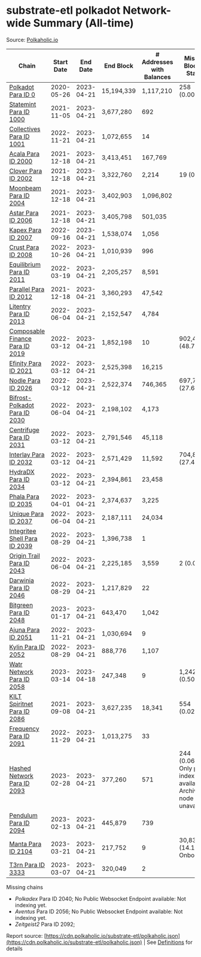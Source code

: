 # substrate-etl polkadot Network-wide Summary (All-time)

Source: [Polkaholic.io](https://polkaholic.io)


| Chain            | Start Date | End Date | End Block | # Addresses with Balances | Missing Blocks / Status |
| ---------------- | ---------- | ---------| --------- | ------------------------- | ----------------------- |
| [Polkadot Para ID 0](/polkadot/0-polkadot) | 2020-05-26 | 2023-04-21 | 15,194,339 |  1,117,210 | 258 (0.00%)  |
| [Statemint Para ID 1000](/polkadot/1000-statemint) | 2021-11-05 | 2023-04-21 | 3,677,280 |  692 |    |
| [Collectives Para ID 1001](/polkadot/1001-collectives) | 2022-11-21 | 2023-04-21 | 1,072,655 |  14 |    |
| [Acala Para ID 2000](/polkadot/2000-acala) | 2021-12-18 | 2023-04-21 | 3,413,451 |  167,769 |    |
| [Clover Para ID 2002](/polkadot/2002-clover) | 2021-12-18 | 2023-04-21 | 3,322,760 |  2,214 | 19 (0.00%)  |
| [Moonbeam Para ID 2004](/polkadot/2004-moonbeam) | 2021-12-18 | 2023-04-21 | 3,402,903 |  1,096,802 |    |
| [Astar Para ID 2006](/polkadot/2006-astar) | 2021-12-18 | 2023-04-21 | 3,405,798 |  501,035 |    |
| [Kapex Para ID 2007](/polkadot/2007-kapex) | 2022-09-16 | 2023-04-21 | 1,538,074 |  1,056 |    |
| [Crust Para ID 2008](/polkadot/2008-crust) | 2022-10-26 | 2023-04-21 | 1,010,939 |  996 |    |
| [Equilibrium Para ID 2011](/polkadot/2011-equilibrium) | 2022-03-19 | 2023-04-21 | 2,205,257 |  8,591 |    |
| [Parallel Para ID 2012](/polkadot/2012-parallel) | 2021-12-18 | 2023-04-21 | 3,360,293 |  47,542 |    |
| [Litentry Para ID 2013](/polkadot/2013-litentry) | 2022-06-04 | 2023-04-21 | 2,152,547 |  4,784 |    |
| [Composable Finance Para ID 2019](/polkadot/2019-composable) | 2022-03-12 | 2023-04-21 | 1,852,198 |  10 | 902,461 (48.72%)  |
| [Efinity Para ID 2021](/polkadot/2021-efinity) | 2022-03-12 | 2023-04-21 | 2,525,398 |  16,215 |    |
| [Nodle Para ID 2026](/polkadot/2026-nodle) | 2022-03-12 | 2023-04-21 | 2,522,374 |  746,365 | 697,719 (27.66%)  |
| [Bifrost-Polkadot Para ID 2030](/polkadot/2030-bifrost-dot) | 2022-06-04 | 2023-04-21 | 2,198,102 |  4,173 |    |
| [Centrifuge Para ID 2031](/polkadot/2031-centrifuge) | 2022-03-12 | 2023-04-21 | 2,791,546 |  45,118 |    |
| [Interlay Para ID 2032](/polkadot/2032-interlay) | 2022-03-12 | 2023-04-21 | 2,571,429 |  11,592 | 704,852 (27.41%)  |
| [HydraDX Para ID 2034](/polkadot/2034-hydradx) | 2022-03-12 | 2023-04-21 | 2,394,861 |  23,458 |    |
| [Phala Para ID 2035](/polkadot/2035-phala) | 2022-04-01 | 2023-04-21 | 2,374,637 |  3,225 |    |
| [Unique Para ID 2037](/polkadot/2037-unique) | 2022-06-04 | 2023-04-21 | 2,187,111 |  24,034 |    |
| [Integritee Shell Para ID 2039](/polkadot/2039-integritee-shell) | 2022-08-29 | 2023-04-21 | 1,396,738 |  1 |    |
| [Origin Trail Para ID 2043](/polkadot/2043-origintrail) | 2022-06-04 | 2023-04-21 | 2,225,185 |  3,559 | 2 (0.00%)  |
| [Darwinia Para ID 2046](/polkadot/2046-darwinia) | 2022-08-29 | 2023-04-21 | 1,217,829 |  22 |    |
| [Bitgreen Para ID 2048](/polkadot/2048-bitgreen) | 2023-01-17 | 2023-04-21 | 643,470 |  1,042 |    |
| [Ajuna Para ID 2051](/polkadot/2051-ajuna) | 2022-11-21 | 2023-04-21 | 1,030,694 |  9 |    |
| [Kylin Para ID 2052](/polkadot/2052-kylin) | 2022-08-29 | 2023-04-21 | 888,776 |  1,107 |    |
| [Watr Network Para ID 2058](/polkadot/2058-watr) | 2023-03-14 | 2023-04-18 | 247,348 |  9 | 1,242 (0.50%)  |
| [KILT Spiritnet Para ID 2086](/polkadot/2086-kilt) | 2021-09-08 | 2023-04-21 | 3,627,235 |  18,341 | 554 (0.02%)  |
| [Frequency Para ID 2091](/polkadot/2091-frequency) | 2022-11-29 | 2023-04-21 | 1,013,275 |  33 |    |
| [Hashed Network Para ID 2093](/polkadot/2093-hashed) | 2023-02-28 | 2023-04-21 | 377,260 |  571 | 244 (0.06%) Only partial index available: Archive node unavailable |
| [Pendulum Para ID 2094](/polkadot/2094-pendulum) | 2023-02-13 | 2023-04-21 | 445,879 |  739 |    |
| [Manta Para ID 2104](/polkadot/2104-manta) | 2023-03-21 | 2023-04-21 | 217,752 |  9 | 30,832 (14.16%) Onboarding |
| [T3rn Para ID 3333](/polkadot/3333-t3rn) | 2023-03-07 | 2023-04-21 | 320,049 |  2 |    |

Missing chains


* *Polkadex* Para ID 2040; No Public Websocket Endpoint available: Not indexing yet.
* *Aventus* Para ID 2056; No Public Websocket Endpoint available: Not indexing yet.
* *Zeitgeist2* Para ID 2092; 

Report source: [https://cdn.polkaholic.io/substrate-etl/polkaholic.json](https://cdn.polkaholic.io/substrate-etl/polkaholic.json) | See [Definitions](/DEFINITIONS.md) for details
